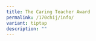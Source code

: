 ```yaml
---
title: The Caring Teacher Award
permalink: /170chij/info/
variant: tiptap
description: ""
---
```

<p></p>